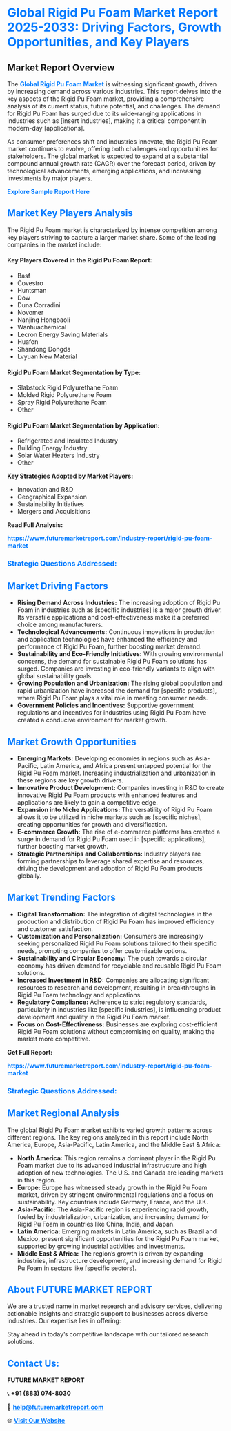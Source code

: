 <h1 style="color: #007BFF;">Global Rigid Pu Foam Market Report 2025-2033: Driving Factors, Growth Opportunities, and Key Players</h1>

<section id="overview">
<h2>Market Report Overview</h2>
<p>The <a href="https://www.futuremarketreport.com/industry-report/rigid-pu-foam-market" style="color: #007BFF; text-decoration: none;"><strong>Global Rigid Pu Foam Market</strong></a> is witnessing significant growth, driven by increasing demand across various industries. This report delves into the key aspects of the Rigid Pu Foam market, providing a comprehensive analysis of its current status, future potential, and challenges. The demand for Rigid Pu Foam has surged due to its wide-ranging applications in industries such as [insert industries], making it a critical component in modern-day [applications].</p>
<p>As consumer preferences shift and industries innovate, the Rigid Pu Foam market continues to evolve, offering both challenges and opportunities for stakeholders. The global market is expected to expand at a substantial compound annual growth rate (CAGR) over the forecast period, driven by technological advancements, emerging applications, and increasing investments by major players.</p>
</section>

<section id="overview">
<p><a href="https://www.futuremarketreport.com/request-sample/reportId=31633" style="color: #007BFF; text-decoration: none;"><strong>Explore Sample Report Here</strong></a></p>
</section>

<section id="key-players">
<h2 style="color: #007BFF;">Market Key Players Analysis</h2>
<p>The Rigid Pu Foam market is characterized by intense competition among key players striving to capture a larger market share. Some of the leading companies in the market include:</p>
<h4>Key Players Covered in the Rigid Pu Foam Report:</h4>
<ul><li>Basf</li><li>Covestro</li><li>Huntsman</li><li>Dow</li><li>Duna Corradini</li><li>Novomer</li><li>Nanjing Hongbaoli</li><li>Wanhuachemical</li><li>Lecron Energy Saving Materials</li><li>Huafon</li><li>Shandong Dongda</li><li>Lvyuan New Material</li></ul>
<h4>Rigid Pu Foam Market Segmentation by Type:</h4>
<ul><li>Slabstock Rigid Polyurethane Foam</li><li>Molded Rigid Polyurethane Foam</li><li>Spray Rigid Polyurethane Foam</li><li>Other</li></ul>

<h4>Rigid Pu Foam Market Segmentation by Application:</h4>
<ul><li>Refrigerated and Insulated Industry</li><li>Building Energy Industry</li><li>Solar Water Heaters Industry</li><li>Other</li></ul>
<p><strong>Key Strategies Adopted by Market Players:</strong></p>
<ul>
<li>Innovation and R&D</li>
<li>Geographical Expansion</li>
<li>Sustainability Initiatives</li>
<li>Mergers and Acquisitions</li>
</ul>
</section>

<section>
<p><strong>Read Full Analysis: </strong></p><a href="https://www.futuremarketreport.com/industry-report/rigid-pu-foam-market" style="color: #007BFF; text-decoration: none;"><strong>https://www.futuremarketreport.com/industry-report/rigid-pu-foam-market</strong></a>
<h3 style="color: #007BFF;">Strategic Questions Addressed:</h3>
</section>

<section id="driving-factors">
<h2 style="color: #007BFF;">Market Driving Factors</h2>
<ul>
<li><strong>Rising Demand Across Industries:</strong> The increasing adoption of Rigid Pu Foam in industries such as [specific industries] is a major growth driver. Its versatile applications and cost-effectiveness make it a preferred choice among manufacturers.</li>
<li><strong>Technological Advancements:</strong> Continuous innovations in production and application technologies have enhanced the efficiency and performance of Rigid Pu Foam, further boosting market demand.</li>
<li><strong>Sustainability and Eco-Friendly Initiatives:</strong> With growing environmental concerns, the demand for sustainable Rigid Pu Foam solutions has surged. Companies are investing in eco-friendly variants to align with global sustainability goals.</li>
<li><strong>Growing Population and Urbanization:</strong> The rising global population and rapid urbanization have increased the demand for [specific products], where Rigid Pu Foam plays a vital role in meeting consumer needs.</li>
<li><strong>Government Policies and Incentives:</strong> Supportive government regulations and incentives for industries using Rigid Pu Foam have created a conducive environment for market growth.</li>
</ul>
</section>

<section id="growth-opportunities">
<h2 style="color: #007BFF;">Market Growth Opportunities</h2>
<ul>
<li><strong>Emerging Markets:</strong> Developing economies in regions such as Asia-Pacific, Latin America, and Africa present untapped potential for the Rigid Pu Foam market. Increasing industrialization and urbanization in these regions are key growth drivers.</li>
<li><strong>Innovative Product Development:</strong> Companies investing in R&D to create innovative Rigid Pu Foam products with enhanced features and applications are likely to gain a competitive edge.</li>
<li><strong>Expansion into Niche Applications:</strong> The versatility of Rigid Pu Foam allows it to be utilized in niche markets such as [specific niches], creating opportunities for growth and diversification.</li>
<li><strong>E-commerce Growth:</strong> The rise of e-commerce platforms has created a surge in demand for Rigid Pu Foam used in [specific applications], further boosting market growth.</li>
<li><strong>Strategic Partnerships and Collaborations:</strong> Industry players are forming partnerships to leverage shared expertise and resources, driving the development and adoption of Rigid Pu Foam products globally.</li>
</ul>
</section>

<section id="trending-factors">
<h2 style="color: #007BFF;">Market Trending Factors</h2>
<ul>
<li><strong>Digital Transformation:</strong> The integration of digital technologies in the production and distribution of Rigid Pu Foam has improved efficiency and customer satisfaction.</li>
<li><strong>Customization and Personalization:</strong> Consumers are increasingly seeking personalized Rigid Pu Foam solutions tailored to their specific needs, prompting companies to offer customizable options.</li>
<li><strong>Sustainability and Circular Economy:</strong> The push towards a circular economy has driven demand for recyclable and reusable Rigid Pu Foam solutions.</li>
<li><strong>Increased Investment in R&D:</strong> Companies are allocating significant resources to research and development, resulting in breakthroughs in Rigid Pu Foam technology and applications.</li>
<li><strong>Regulatory Compliance:</strong> Adherence to strict regulatory standards, particularly in industries like [specific industries], is influencing product development and quality in the Rigid Pu Foam market.</li>
<li><strong>Focus on Cost-Effectiveness:</strong> Businesses are exploring cost-efficient Rigid Pu Foam solutions without compromising on quality, making the market more competitive.</li>
</ul>
</section>

<section>
<p><strong>Get Full Report: </strong></p><a href="https://www.futuremarketreport.com/industry-report/rigid-pu-foam-market" style="color: #007BFF; text-decoration: none;"><strong>https://www.futuremarketreport.com/industry-report/rigid-pu-foam-market</strong></a>
<h3 style="color: #007BFF;">Strategic Questions Addressed:</h3>
</section>


<section id="regional-analysis">
<h2 style="color: #007BFF;">Market Regional Analysis</h2>
<p>The global Rigid Pu Foam market exhibits varied growth patterns across different regions. The key regions analyzed in this report include North America, Europe, Asia-Pacific, Latin America, and the Middle East & Africa:</p>
<ul>
<li><strong>North America:</strong> This region remains a dominant player in the Rigid Pu Foam market due to its advanced industrial infrastructure and high adoption of new technologies. The U.S. and Canada are leading markets in this region.</li>
<li><strong>Europe:</strong> Europe has witnessed steady growth in the Rigid Pu Foam market, driven by stringent environmental regulations and a focus on sustainability. Key countries include Germany, France, and the U.K.</li>
<li><strong>Asia-Pacific:</strong> The Asia-Pacific region is experiencing rapid growth, fueled by industrialization, urbanization, and increasing demand for Rigid Pu Foam in countries like China, India, and Japan.</li>
<li><strong>Latin America:</strong> Emerging markets in Latin America, such as Brazil and Mexico, present significant opportunities for the Rigid Pu Foam market, supported by growing industrial activities and investments.</li>
<li><strong>Middle East & Africa:</strong> The region’s growth is driven by expanding industries, infrastructure development, and increasing demand for Rigid Pu Foam in sectors like [specific sectors].</li>
</ul>
</section>

<footer>
<h2 style="color: #007BFF;">About FUTURE MARKET REPORT</h2>
<p>We are a trusted name in market research and advisory services, delivering actionable insights and strategic support to businesses across diverse industries. Our expertise lies in offering:</p>

<p>Stay ahead in today’s competitive landscape with our tailored research solutions.</p>

<h2 style="color: #007BFF;">Contact Us:</h2>
<p><strong>FUTURE MARKET REPORT</strong></p>
<p>📞 <strong>+91 (883) 074-8030</strong></p>
<p>📧 <strong><a href="mailto:help@futuremarketreport.com" style="color: #007BFF;">help@futuremarketreport.com</a></strong></p>
<p>🌐 <strong><a href="https://www.futuremarketreport.com/" style="color: #007BFF;">Visit Our Website</a></strong></p>
</footer>